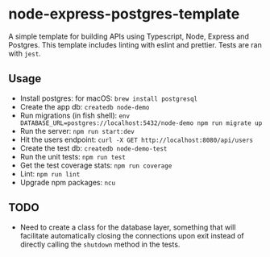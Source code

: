 # node-express-postgres-template

A simple template for building APIs using Typescript, Node, Express and
Postgres. This template includes linting with eslint and prettier. Tests are ran
with `jest`.

## Usage

- Install postgres: for macOS: `brew install postgresql`
- Create the app db: `createdb node-demo`
- Run migrations (in fish shell): `env DATABASE_URL=postgres://localhost:5432/node-demo npm run migrate up`
- Run the server: `npm run start:dev`
- Hit the users endpoint: `curl -X GET http://localhost:8080/api/users`
- Create the test db: `createdb node-demo-test`
- Run the unit tests: `npm run test`
- Get the test coverage stats: `npm run coverage`
- Lint: `npm run lint`
- Upgrade npm packages: `ncu`

## TODO

- Need to create a class for the database layer, something that will facilitate
  automatically closing the connections upon exit instead of directly calling
  the `shutdown` method in the tests.
